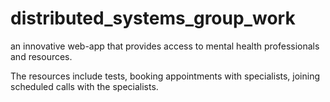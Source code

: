 # distributed_systems_group_work
an innovative web-app that provides access to mental health professionals and resources.

The resources include tests, booking appointments with specialists, joining scheduled calls with the specialists.
